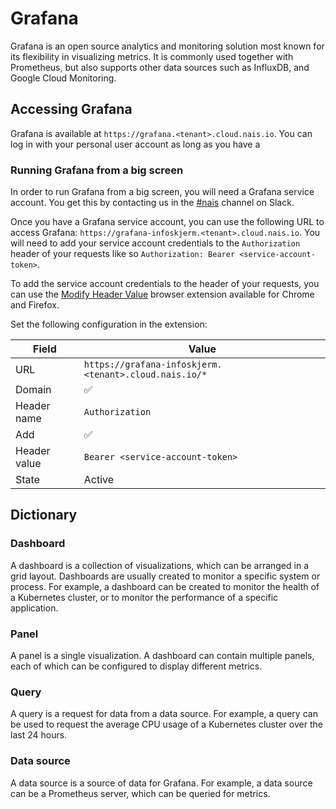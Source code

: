 # Grafana

Grafana is an open source analytics and monitoring solution most known for its flexibility in visualizing metrics. It is commonly used together with Prometheus, but also supports other data sources such as InfluxDB, and Google Cloud Monitoring.

## Accessing Grafana

Grafana is available at `https://grafana.<tenant>.cloud.nais.io`. You can log in with your personal user account as long as you have a

### Running Grafana from a big screen

In order to run Grafana from a big screen, you will need a Grafana service account. You get this by contacting us in the [#nais](https://nav-it.slack.com/archives/C5KUST8N6) channel on Slack.

Once you have a Grafana service account, you can use the following URL to access Grafana: `https://grafana-infoskjerm.<tenant>.cloud.nais.io`. You will need to add your service account credentials to the `Authorization` header of your requests like so `Authorization: Bearer <service-account-token>`.

To add the service account credentials to the header of your requests, you can use the [Modify Header Value](https://mybrowseraddon.com/modify-header-value.html) browser extension available for Chrome and Firefox.

Set the following configuration in the extension:

| Field        | Value                                                 |
| ------------ | ----------------------------------------------------- |
| URL          | `https://grafana-infoskjerm.<tenant>.cloud.nais.io/*` |
| Domain       | ✅                                                     |
| Header name  | `Authorization`                                       |
| Add          | ✅                                                     |
| Header value | `Bearer <service-account-token>`                      |
| State        | Active                                                |

## Dictionary

### Dashboard

A dashboard is a collection of visualizations, which can be arranged in a grid layout. Dashboards are usually created to monitor a specific system or process. For example, a dashboard can be created to monitor the health of a Kubernetes cluster, or to monitor the performance of a specific application.

### Panel

A panel is a single visualization. A dashboard can contain multiple panels, each of which can be configured to display different metrics.

### Query

A query is a request for data from a data source. For example, a query can be used to request the average CPU usage of a Kubernetes cluster over the last 24 hours.

### Data source

A data source is a source of data for Grafana. For example, a data source can be a Prometheus server, which can be queried for metrics.
